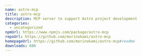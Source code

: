```yaml
---
name: astro-mcp
title: astro-mcp
description: MCP server to support Astro project development
categories:
  - uncategorized
npmUrl: https://www.npmjs.com/package/astro-mcp
repoUrl: https://github.com/morinokami/astro-mcp
homepageUrl: https://github.com/morinokami/astro-mcp#readme
downloads: 686
---
```

